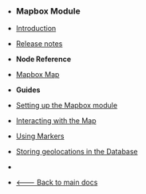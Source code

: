-   <h3>Mapbox Module</h3>

-   [Introduction](modules/mapbox/)
-   [Release notes](modules/mapbox/release-notes.md)
    <br>

-   **Node Reference**

-   [Mapbox Map](modules/mapbox/mapbox-map.md)
    <br/>

-   **Guides**
-   [Setting up the Mapbox module](modules/mapbox/guides/setting-up/)
-   [Interacting with the Map](modules/mapbox/guides/interacting/)
-   [Using Markers]()
-   [Storing geolocations in the Database]()
    <br/>

-   &nbsp;
-   [🡐 Back to main docs](/modules/modules)
